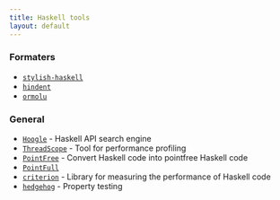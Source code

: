 ```yaml
---
title: Haskell tools
layout: default
---
```

### Formaters
* [`stylish-haskell`](https://github.com/jaspervdj/stylish-haskell) 
* [`hindent`](https://github.com/chrisdone/hindent)
* [`ormolu`](https://github.com/tweag/ormolu)

### General
* [`Hoogle`](https://hoogle.haskell.org/) - Haskell API search engine
* [`ThreadScope`](https://wiki.haskell.org/ThreadScope) - Tool for performance profiling 
* [`PointFree`](http://pointfree.io/) - Convert Haskell code into pointfree Haskell code
* [`PointFull`](https://github.com/23Skidoo/pointful)
* [`criterion`](https://github.com/bos/criterion) - Library for measuring the performance of Haskell code
* [`hedgehog`](https://github.com/hedgehogqa/haskell-hedgehog) - Property testing
